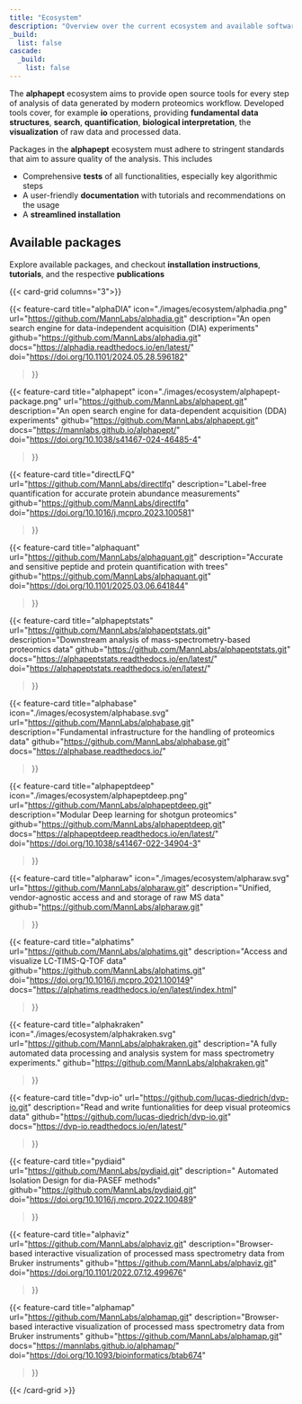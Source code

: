 ```yaml
---
title: "Ecosystem"
description: "Overview over the current ecosystem and available software packages"
_build:
  list: false
cascade:
  _build:
    list: false
---
```



The **alphapept** ecosystem aims to provide open source tools for every step of analysis of data generated by modern proteomics workflow. Developed  tools cover, for example **io** operations, providing **fundamental data structures**, **search**, **quantification**, **biological interpretation**, the **visualization** of raw data and processed data. 

Packages in the **alphapept** ecosystem must adhere to stringent standards that aim to assure quality of the analysis. This includes 

- Comprehensive **tests** of all functionalities, especially key algorithmic steps
- A user-friendly **documentation** with tutorials and recommendations on the usage
- A **streamlined installation**


## Available packages
Explore available packages, and checkout **installation instructions**, **tutorials**, and the respective **publications**


{{< card-grid columns="3">}}

{{< feature-card 
    title="alphaDIA" 
    icon="./images/ecosystem/alphadia.png"
    url="https://github.com/MannLabs/alphadia.git" 
    description="An open search engine for data-independent acquisition (DIA) experiments" 
    github="https://github.com/MannLabs/alphadia.git" 
    docs="https://alphadia.readthedocs.io/en/latest/"
    doi="https://doi.org/10.1101/2024.05.28.596182"
>}}

{{< feature-card 
    title="alphapept" 
    icon="./images/ecosystem/alphapept-package.png"
    url="https://github.com/MannLabs/alphapept.git"
    description="An open search engine for data-dependent acquisition (DDA) experiments" 
    github="https://github.com/MannLabs/alphapept.git"
    docs="https://mannlabs.github.io/alphapept/"
    doi="https://doi.org/10.1038/s41467-024-46485-4"
>}}


{{< feature-card 
    title="directLFQ" 
    url="https://github.com/MannLabs/directlfq"
    description="Label-free quantification for accurate protein abundance measurements" 
    github="https://github.com/MannLabs/directlfq"
    doi="https://doi.org/10.1016/j.mcpro.2023.100581"

>}}

{{< feature-card 
    title="alphaquant" 
    url="https://github.com/MannLabs/alphaquant.git"
    description="Accurate and sensitive peptide and protein quantification with trees"
    github="https://github.com/MannLabs/alphaquant.git"
    doi="https://doi.org/10.1101/2025.03.06.641844"
>}}

{{< feature-card 
    title="alphapeptstats" 
    url="https://github.com/MannLabs/alphapeptstats.git"
    description="Downstream analysis of mass-spectrometry-based proteomics data"
    github="https://github.com/MannLabs/alphapeptstats.git"
    docs="https://alphapeptstats.readthedocs.io/en/latest/"
    doi="https://alphapeptstats.readthedocs.io/en/latest/"
>}}

{{< feature-card 
    title="alphabase"
    icon="./images/ecosystem/alphabase.svg"
    url="https://github.com/MannLabs/alphabase.git"
    description="Fundamental infrastructure for the handling of proteomics data"
    github="https://github.com/MannLabs/alphabase.git"
    docs="https://alphabase.readthedocs.io/"
>}}

{{< feature-card 
    title="alphapeptdeep" 
    icon="./images/ecosystem/alphapeptdeep.png"
    url="https://github.com/MannLabs/alphapeptdeep.git"
    description="Modular Deep learning for shotgun proteomics" 
    github="https://github.com/MannLabs/alphapeptdeep.git"
    docs="https://alphapeptdeep.readthedocs.io/en/latest/"
    doi="https://doi.org/10.1038/s41467-022-34904-3"
>}}

{{< feature-card 
    title="alpharaw" 
    icon="./images/ecosystem/alpharaw.svg"
    url="https://github.com/MannLabs/alpharaw.git"
    description="Unified, vendor-agnostic access and and storage of raw MS data"
    github="https://github.com/MannLabs/alpharaw.git"

>}}

{{< feature-card 
    title="alphatims" 
    url="https://github.com/MannLabs/alphatims.git"
    description="Access and visualize LC-TIMS-Q-TOF data" 
    github="https://github.com/MannLabs/alphatims.git"
    doi="https://doi.org/10.1016/j.mcpro.2021.100149"
    docs="https://alphatims.readthedocs.io/en/latest/index.html"
>}}


{{< feature-card 
    title="alphakraken" 
    icon="./images/ecosystem/alphakraken.svg"
    url="https://github.com/MannLabs/alphakraken.git"
    description="A fully automated data processing and analysis system for mass spectrometry experiments."
    github="https://github.com/MannLabs/alphakraken.git"
>}}


{{< feature-card 
    title="dvp-io" 
    url="https://github.com/lucas-diedrich/dvp-io.git"
    description="Read and write funtionalities for deep visual proteomics data"
    github="https://github.com/lucas-diedrich/dvp-io.git"
    docs="https://dvp-io.readthedocs.io/en/latest/"
>}}



{{< feature-card 
    title="pydiaid" 
    url="https://github.com/MannLabs/pydiaid.git"
    description=" Automated Isolation Design for dia-PASEF methods"
    github="https://github.com/MannLabs/pydiaid.git"
    doi="https://doi.org/10.1016/j.mcpro.2022.100489"
>}}

{{< feature-card 
    title="alphaviz" 
    url="https://github.com/MannLabs/alphaviz.git"
    description="Browser-based interactive visualization of processed mass spectrometry data from Bruker instruments"
    github="https://github.com/MannLabs/alphaviz.git"
    doi="https://doi.org/10.1101/2022.07.12.499676"
>}}

{{< feature-card 
    title="alphamap" 
    url="https://github.com/MannLabs/alphamap.git"
    description="Browser-based interactive visualization of processed mass spectrometry data from Bruker instruments"
    github="https://github.com/MannLabs/alphamap.git"
    docs="https://mannlabs.github.io/alphamap/"
    doi="https://doi.org/10.1093/bioinformatics/btab674"
>}}



{{< /card-grid >}}

<!-- ## Walkthrough

Checkout our walkthrough through the **alphapept** ecosystem.
 -->

